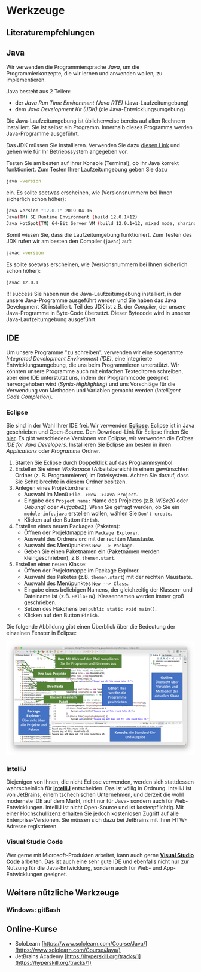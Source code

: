 # Werkzeuge

## Literaturempfehlungen

## Java

Wir verwenden die Programmiersprache *Java*, um die Programmierkonzepte, die wir lernen und anwenden wollen, zu implementieren. 

Java besteht aus 2 Teilen:

- der *Java Run Time Environment (Java RTE)* (Java-Laufzeitumgebung)
- dem *Java Development Kit (JDK)* (die Java-Entwicklungsumgebung)

Die Java-Laufzeitumgebung ist üblicherweise bereits auf allen Rechnern installiert. Sie ist selbst ein Programm. Innerhalb dieses Programms werden Java-Programme ausgeführt. 

Das JDK müssen Sie installieren. Verwenden Sie dazu [diesen Link](https://www.oracle.com/java/technologies/javase-downloads.html) und gehen wie für Ihr Betriebssystem angegeben vor. 

Testen Sie am besten auf Ihrer Konsole (Terminal), ob Ihr Java korrekt funktioniert. Zum Testen Ihrer Laufzeitumgebung geben Sie dazu

```bash
java -version
``` 

ein. Es sollte soetwas erscheinen, wie (Versionsnummern bei Ihnen sicherlich schon höher):

```bash
java version "12.0.1" 2019-04-16
Java(TM) SE Runtime Environment (build 12.0.1+12)
Java HotSpot(TM) 64-Bit Server VM (build 12.0.1+12, mixed mode, sharing)
```

Somit wissen Sie, dass die Laufzeitumgebung funktioniert. Zum Testen des JDK rufen wir am besten den Compiler (`javac`) auf:


```bash
javac -version
``` 

Es sollte soetwas erscheinen, wie (Versionsnummern bei Ihnen sicherlich schon höher):

```bash
javac 12.0.1
```

!!! success
    Sie haben nun die Java-Laufzeitumgebung installiert, in der unsere Java-Programme ausgeführt werden und Sie haben das Java Development Kit installiert. Teil des JDK ist z.B. der *Compiler*, der unsere Java-Programme in Byte-Code übersetzt. Dieser Bytecode wird in unserer Java-Laufzeitumgebung ausgeführt.

## IDE

Um unsere Programme "zu schreiben", verwenden wir eine sogenannte *Integrated Development Environment (IDE)*, eine integrierte Entwicklungsumgebung, die uns beim Programmieren unterstützt. Wir könnten unsere Programme auch mit einfachen Texteditoren schreiben, aber eine IDE unterstützt uns, indem der Programmcode geeignet hervorgehoben wird (*Syntx-Highlighting*) und uns Vorschläge für die Verwendung von Methoden und Variablen gemacht werden (*Intelligent Code Completion*). 

### Eclipse

Sie sind in der Wahl Ihrer IDE frei. Wir verwenden [**Eclipse**](https://www.eclipse.org/). Eclipse ist in Java geschrieben und Open-Source. Den Download-Link für Eclipse finden Sie [hier](https://www.eclipse.org/downloads/). Es gibt verschiedene Versionen von Eclipse, wir verwenden die *Eclipse IDE for Java Developers*. Installieren Sie Eclipse am besten in ihren *Applications* oder *Programme* Ordner. 

1. Starten Sie Eclipse durch Doppelklick auf das Programmsymbol.
2. Erstellen Sie einen *Workspace* (Arbeitsbereich) in einem gewünschten Ordner (z. B.
Programmieren) im Dateisystem. Achten Sie darauf, dass Sie Schreibrechte in diesem Ordner besitzen.
3. Anlegen eines Projektordners:
	* Auswahl im Menü `File-->New-->Java Project`.
	* Eingabe des `Project name:` Name des Projektes (z.B. *WiSe20* oder *Uebung1* oder *Aufgabe2*). Wenn Sie gefragt werden, ob Sie ein `module-info.java` erstellen wollen, wählen Sie `Don't create`.
	* Klicken auf den Button `Finish`.
4. Erstellen eines neuen Packages (Paketes):
	* Öffnen der Projektmappe im `Package Explorer`.
	* Auswahl des Ordners `src` mit der rechten Maustaste.
	* Auswahl des Menüpunktes `New --> Package`.
	* Geben Sie einen Paketnamen ein (Paketnamen werden kleingeschrieben), z.B. `themen.start`.
5. Erstellen einer neuen Klasse:
	* Öffnen der Projektmappe im Package Explorer.
	* Auswahl des Paketes (z.B. `themen.start`) mit der rechten Maustaste.
	* Auswahl des Menüpunktes `New --> Class`.
	* Eingabe eines beliebigen Namens, der gleichzeitig der Klassen- und Dateiname ist (z.B. `HelloFIW`). Klassennamen werden immer groß geschrieben.
	* Setzen des Häkchens bei `public static void main()`.
	* Klicken auf den Button `Finish`.

Die folgende Abbildung gibt einen Überblick über die Bedeutung der einzelnen Fenster in Eclipse:

![Eclipse](./files/01_eclipse.png)

### IntelliJ

Diejenigen von Ihnen, die nicht Eclipse verwenden, werden sich stattdessen wahrscheinlich für [**IntelliJ**](https://www.jetbrains.com/de-de/idea/) entscheiden. Das ist völlig in Ordnung. IntelliJ ist von JetBrains, einem tschechischen Unternehmen, und derzeit die wohl modernste IDE auf dem Markt, nicht nur für Java- sondern auch für Web-Entwicklungen. IntelliJ ist nicht Open-Source und ist kostenpflichtig. Mit einer Hochschullizenz erhalten Sie jedoch kostenlosen Zugriff auf alle Enterprise-Versionen. Sie müssen sich dazu bei JetBrains mit Ihrer HTW-Adresse registrieren. 

### Visual Studio Code

Wer gerne mit Microsoft-Produkten arbeitet, kann auch gerne [**Visual Studio Code**](https://code.visualstudio.com/docs/java/java-tutorial) arbeiten. Das ist auch eine sehr gute IDE und ebenfalls nicht nur zur Nutzung für die Java-Entwicklung, sondern auch für Web- und App-Entwicklungen geeignet. 


## Weitere nützliche Werkzeuge

### Windows: gitBash

## Online-Kurse

* SoloLearn [https://www.sololearn.com/Course/Java/](https://www.sololearn.com/Course/Java/)
* JetBrains Academy [https://hyperskill.org/tracks/1](https://hyperskill.org/tracks/1)
